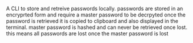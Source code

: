 A CLI to store and retreive passwords locally. 
passwords are stored in an encryprted form and require a master password to be decrpyted 
once the password is retrieved it is copied to clipboard and also displayed in the terminal. 
master password is hashed and can never be retrieved once lost. this means all passwords are lost once the master password is lost
